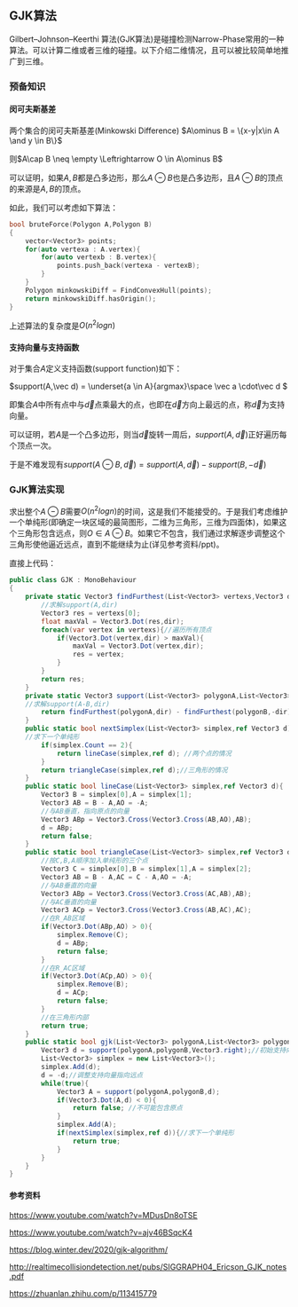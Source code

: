## GJK算法

Gilbert–Johnson–Keerthi 算法(GJK算法)是碰撞检测Narrow-Phase常用的一种算法。可以计算二维或者三维的碰撞。以下介绍二维情况，且可以被比较简单地推广到三维。

### 预备知识

#### 闵可夫斯基差

两个集合的闵可夫斯基差(Minkowski Difference) $A\ominus B = \{x-y|x\in A \and y \in B\}$

则$A\cap B \neq \empty \Leftrightarrow O \in A\ominus B$ 

可以证明，如果$A,B$都是凸多边形，那么$A\ominus B$也是凸多边形，且$A\ominus B$的顶点的来源是$A,B$的顶点。

如此，我们可以考虑如下算法：

```c++
bool bruteForce(Polygon A,Polygon B)
{
    vector<Vector3> points;
	for(auto vertexa : A.vertex){
        for(auto vertexb : B.vertex){
        	points.push_back(vertexa - vertexB);
        }
    }
    Polygon minkowskiDiff = FindConvexHull(points);
    return minkowskiDiff.hasOrigin();
}
```

上述算法的复杂度是$O(n^2logn)$

#### 支持向量与支持函数

对于集合$A$定义支持函数(support function)如下：

$support(A,\vec d) = \underset{a \in A}{argmax}\space \vec a \cdot\vec d $

即集合$A$中所有点中与$\vec d$点乘最大的点，也即在$\vec d$方向上最远的点，称$\vec d$为支持向量。

可以证明，若$A$是一个凸多边形，则当$\vec d$旋转一周后，$support(A,\vec d)$正好遍历每个顶点一次。

于是不难发现有$support(A\ominus B,\vec d) = support(A,\vec d)-support(B,-\vec d)$

### GJK算法实现

求出整个$A\ominus B$需要$O(n^2logn)$的时间，这是我们不能接受的。于是我们考虑维护一个单纯形(即确定一块区域的最简图形，二维为三角形，三维为四面体)，如果这个三角形包含远点，则$O\in A\ominus B$。如果它不包含，我们通过求解逐步调整这个三角形使他逼近远点，直到不能继续为止(详见参考资料/ppt)。

直接上代码：

```c#
public class GJK : MonoBehaviour
{
    private static Vector3 findFurthest(List<Vector3> vertexs,Vector3 dir){
        //求解support(A,dir)
        Vector3 res = vertexs[0];
        float maxVal = Vector3.Dot(res,dir);
        foreach(var vertex in vertexs){//遍历所有顶点
            if(Vector3.Dot(vertex,dir) > maxVal){
                maxVal = Vector3.Dot(vertex,dir);
                res = vertex;
            }
        }
        return res;
    }
    private static Vector3 support(List<Vector3> polygonA,List<Vector3> polygonB,Vector3 dir){
    //求解support(A-B,dir)
        return findFurthest(polygonA,dir) - findFurthest(polygonB,-dir);
    }
    public static bool nextSimplex(List<Vector3> simplex,ref Vector3 d){
    //求下一个单纯形
        if(simplex.Count == 2){
            return lineCase(simplex,ref d); //两个点的情况
        }
        return triangleCase(simplex,ref d);//三角形的情况
    }
    public static bool lineCase(List<Vector3> simplex,ref Vector3 d){
        Vector3 B = simplex[0],A = simplex[1];
        Vector3 AB = B - A,AO = -A;
        //与AB垂直，指向原点的向量
        Vector3 ABp = Vector3.Cross(Vector3.Cross(AB,AO),AB);
        d = ABp;
        return false;
    }
    public static bool triangleCase(List<Vector3> simplex,ref Vector3 d){
    	//按C,B,A顺序加入单纯形的三个点
        Vector3 C = simplex[0],B = simplex[1],A = simplex[2];
        Vector3 AB = B - A,AC = C - A,AO = -A;
       	//与AB垂直的向量
        Vector3 ABp = Vector3.Cross(Vector3.Cross(AC,AB),AB);
        //与AC垂直的向量
        Vector3 ACp = Vector3.Cross(Vector3.Cross(AB,AC),AC);
        //在R_AB区域
        if(Vector3.Dot(ABp,AO) > 0){
            simplex.Remove(C);
            d = ABp;
            return false;
        }
        //在R_AC区域
        if(Vector3.Dot(ACp,AO) > 0){
            simplex.Remove(B);
            d = ACp;
            return false;
        }
        //在三角形内部
        return true;
    }
    public static bool gjk(List<Vector3> polygonA,List<Vector3> polygonB){
        Vector3 d = support(polygonA,polygonB,Vector3.right);//初始支持向量是任意方向
        List<Vector3> simplex = new List<Vector3>();
        simplex.Add(d);
        d = -d;//调整支持向量指向远点
        while(true){
            Vector3 A = support(polygonA,polygonB,d);
            if(Vector3.Dot(A,d) < 0){
                return false; //不可能包含原点
            }
            simplex.Add(A);
            if(nextSimplex(simplex,ref d)){//求下一个单纯形
                return true;
            }
        }
    }
}

```

#### 参考资料

https://www.youtube.com/watch?v=MDusDn8oTSE

https://www.youtube.com/watch?v=ajv46BSqcK4

https://blog.winter.dev/2020/gjk-algorithm/

http://realtimecollisiondetection.net/pubs/SIGGRAPH04_Ericson_GJK_notes.pdf

https://zhuanlan.zhihu.com/p/113415779



